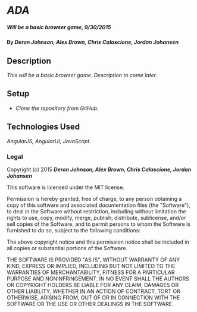 # _ADA_

##### _Will be a basic browser game, 9/30/2015_

#### By _**Deron Johnson, Alex Brown, Chris Calascione, Jordan Johansen**_

## Description

_This will be a basic browser game.  Description to come later._

## Setup

* _Clone the repository from GitHub._

## Technologies Used

_AngularJS, AngularUI, JavaScript._

### Legal

Copyright (c) 2015 **_Deron Johnson, Alex Brown, Chris Calascione, Jordan Johansen_**

This software is licensed under the MIT license.

Permission is hereby granted, free of charge, to any person obtaining a copy
of this software and associated documentation files (the "Software"), to deal
in the Software without restriction, including without limitation the rights
to use, copy, modify, merge, publish, distribute, sublicense, and/or sell
copies of the Software, and to permit persons to whom the Software is
furnished to do so, subject to the following conditions:

The above copyright notice and this permission notice shall be included in
all copies or substantial portions of the Software.

THE SOFTWARE IS PROVIDED "AS IS", WITHOUT WARRANTY OF ANY KIND, EXPRESS OR
IMPLIED, INCLUDING BUT NOT LIMITED TO THE WARRANTIES OF MERCHANTABILITY,
FITNESS FOR A PARTICULAR PURPOSE AND NONINFRINGEMENT. IN NO EVENT SHALL THE
AUTHORS OR COPYRIGHT HOLDERS BE LIABLE FOR ANY CLAIM, DAMAGES OR OTHER
LIABILITY, WHETHER IN AN ACTION OF CONTRACT, TORT OR OTHERWISE, ARISING FROM,
OUT OF OR IN CONNECTION WITH THE SOFTWARE OR THE USE OR OTHER DEALINGS IN
THE SOFTWARE.
